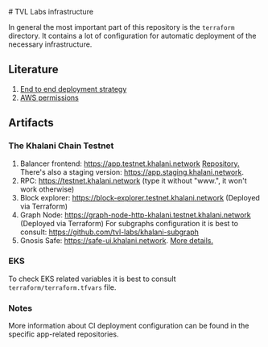 \# TVL Labs infrastructure

In general the most important part of this repository is the `terraform` directory. It contains a lot of configuration for automatic deployment of the necessary infrastructure.

## Literature

1. [End to end deployment strategy](./end-to-end-deployment.md)
2. [AWS permissions](./aws-permissions.md)

## Artifacts

### The Khalani Chain Testnet

1. Balancer frontend: https://app.testnet.khalani.network [Repository.](https://github.com/tvl-labs/khalani-app) There's also a staging version: https://app.staging.khalani.network.
2. RPC: https://testnet.khalani.network (type it without "www.", it won't work otherwise)
3. Block explorer: https://block-explorer.testnet.khalani.network (Deployed via Terraform)
4. Graph Node: https://graph-node-http-khalani.testnet.khalani.network (Deployed via Terraform) For subgraphs configuration it is best to consult: https://github.com/tvl-labs/khalani-subgraph
5. Gnosis Safe: https://safe-ui.khalani.network. [More details.](./gnosis-safe.md)

### EKS

To check EKS related variables it is best to consult `terraform/terraform.tfvars` file.

### Notes

More information about CI deployment configuration can be found in the specific app-related repositories.
